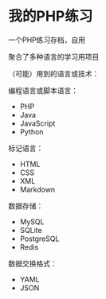 # 我的PHP练习

一个PHP练习存档，自用

聚合了多种语言的学习用项目

（可能）用到的语言或技术：

编程语言或脚本语言：

- PHP
- Java
- JavaScript
- Python

标记语言：

- HTML
- CSS
- XML
- Markdown

数据存储：

- MySQL
- SQLite
- PostgreSQL
- Redis

数据交换格式：

- YAML
- JSON